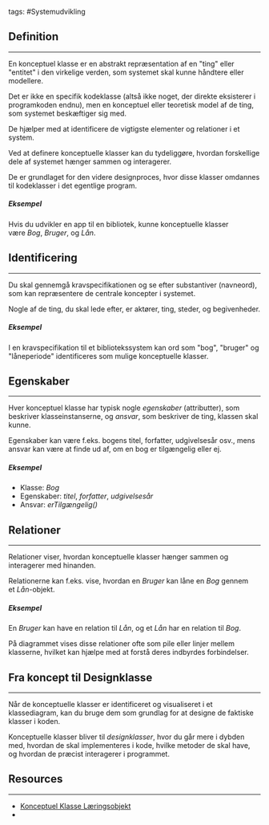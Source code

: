 tags: #Systemudvikling

## Definition 
---
En konceptuel klasse er en abstrakt repræsentation af en "ting" eller "entitet" i den virkelige verden, som systemet skal kunne håndtere eller modellere.

Det er ikke en specifik kodeklasse (altså ikke noget, der direkte eksisterer i programkoden endnu), men en konceptuel eller teoretisk model af de ting, som systemet beskæftiger sig med.



De hjælper med at identificere de vigtigste elementer og relationer i et system.

Ved at definere konceptuelle klasser kan du tydeliggøre, hvordan forskellige dele af systemet hænger sammen og interagerer.

De er grundlaget for den videre designproces, hvor disse klasser omdannes til kodeklasser i det egentlige program.

##### Eksempel
Hvis du udvikler en app til en bibliotek, kunne konceptuelle klasser være _Bog_, _Bruger_, og _Lån_.
## Identificering
---
Du skal gennemgå kravspecifikationen og se efter substantiver (navneord), som kan repræsentere de centrale koncepter i systemet.

Nogle af de ting, du skal lede efter, er aktører, ting, steder, og begivenheder.

##### Eksempel
I en kravspecifikation til et bibliotekssystem kan ord som "bog", "bruger" og "låneperiode" identificeres som mulige konceptuelle klasser.
## Egenskaber
---
Hver konceptuel klasse har typisk nogle _egenskaber_ (attributter), som beskriver klasseinstanserne, og _ansvar_, som beskriver de ting, klassen skal kunne.

Egenskaber kan være f.eks. bogens titel, forfatter, udgivelsesår osv., mens ansvar kan være at finde ud af, om en bog er tilgængelig eller ej.

##### Eksempel
- Klasse: _Bog_
- Egenskaber: _titel_, _forfatter_, _udgivelsesår_
- Ansvar: _erTilgængelig()_

## Relationer
---
Relationer viser, hvordan konceptuelle klasser hænger sammen og interagerer med hinanden.

Relationerne kan f.eks. vise, hvordan en _Bruger_ kan låne en _Bog_ gennem et _Lån_-objekt.

##### Eksempel
En _Bruger_ kan have en relation til _Lån_, og et _Lån_ har en relation til _Bog_.

På diagrammet vises disse relationer ofte som pile eller linjer mellem klasserne, hvilket kan hjælpe med at forstå deres indbyrdes forbindelser.


## Fra koncept til Designklasse
---
Når de konceptuelle klasser er identificeret og visualiseret i et klassediagram, kan du bruge dem som grundlag for at designe de faktiske klasser i koden.

Konceptuelle klasser bliver til _designklasser_, hvor du går mere i dybden med, hvordan de skal implementeres i kode, hvilke metoder de skal have, og hvordan de præcist interagerer i programmet.

## Resources
---
- [Konceptuel Klasse Læringsobjekt](https://rise.articulate.com/share/ys3rdLiYnQCTz4SC6PxuubJZIcaUM_FC#/lessons/8vk70F1mNC7QCzH0OLN8ICScAAyrHvI2)
- 